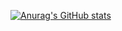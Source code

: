 [![Anurag's GitHub stats](https://github-readme-stats.vercel.app/api?username=alexinabox&show_icons=true&theme=nightowl#gh-dark-mode-only)](https://github.com/anuraghazra/github-readme-stats)
